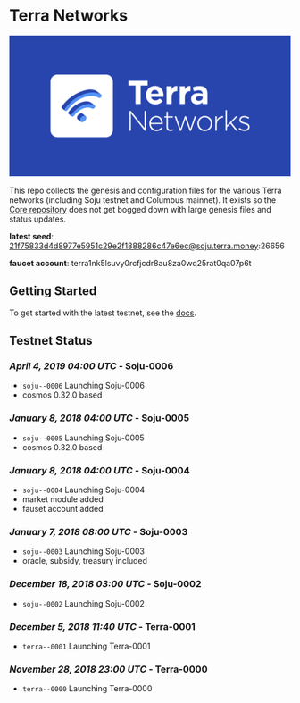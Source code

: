 # Terra Networks
![banner](./terra-networks.png)

This repo collects the genesis and configuration files for the various Terra networks (including Soju testnet and Columbus mainnet). 
It exists so the [Core repository](https://github.com/terra-project/core) does not get bogged down with large genesis files and status updates.

**latest seed**: 21f75833d4d8977e5951c29e2f1888286c47e6ec@soju.terra.money:26656

**faucet account**: terra1nk5lsuvy0rcfjcdr8au8za0wq25rat0qa07p6t

## Getting Started

To get started with the latest testnet, see the
[docs](https://github.com/terra-project/core/docs/README.md).

## Testnet Status


### *April 4, 2019 04:00 UTC* - Soju-0006

- `soju--0006` Launching Soju-0006
- cosmos 0.32.0 based

### *January 8, 2018 04:00 UTC* - Soju-0005

- `soju--0005` Launching Soju-0005
- cosmos 0.32.0 based

### *January 8, 2018 04:00 UTC* - Soju-0004

- `soju--0004` Launching Soju-0004
- market module added
- fauset account added

### *January 7, 2018 08:00 UTC* - Soju-0003

- `soju--0003` Launching Soju-0003
- oracle, subsidy, treasury included

### *December 18, 2018 03:00 UTC* - Soju-0002

- `soju--0002` Launching Soju-0002

### *December 5, 2018 11:40 UTC* - Terra-0001

- `terra--0001` Launching Terra-0001

### *November 28, 2018 23:00 UTC* - Terra-0000

- `terra--0000` Launching Terra-0000

